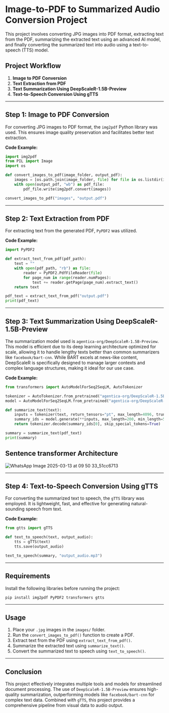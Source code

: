 # Image-to-PDF to Summarized Audio Conversion Project

This project involves converting JPG images into PDF format, extracting text from the PDF, summarizing the extracted text using an advanced AI model, and finally converting the summarized text into audio using a text-to-speech (TTS) model.

## Project Workflow
1. **Image to PDF Conversion**
2. **Text Extraction from PDF**
3. **Text Summarization Using DeepScaleR-1.5B-Preview**
4. **Text-to-Speech Conversion Using gTTS**

---

## Step 1: Image to PDF Conversion

For converting JPG images to PDF format, the `img2pdf` Python library was used. This ensures image quality preservation and facilitates better text extraction.

**Code Example:**
```python
import img2pdf
from PIL import Image
import os

def convert_images_to_pdf(image_folder, output_pdf):
    images = [os.path.join(image_folder, file) for file in os.listdir(image_folder) if file.endswith(".jpg")]
    with open(output_pdf, "wb") as pdf_file:
        pdf_file.write(img2pdf.convert(images))

convert_images_to_pdf("images", "output.pdf")
```

---

## Step 2: Text Extraction from PDF

For extracting text from the generated PDF, `PyPDF2` was utilized.

**Code Example:**
```python
import PyPDF2

def extract_text_from_pdf(pdf_path):
    text = ""
    with open(pdf_path, "rb") as file:
        reader = PyPDF2.PdfFileReader(file)
        for page_num in range(reader.numPages):
            text += reader.getPage(page_num).extract_text()
    return text

pdf_text = extract_text_from_pdf("output.pdf")
print(pdf_text)
```

---

## Step 3: Text Summarization Using DeepScaleR-1.5B-Preview

The summarization model used is `agentica-org/DeepScaleR-1.5B-Preview`. This model is efficient due to its deep learning architecture optimized for scale, allowing it to handle lengthy texts better than common summarizers like `facebook/bart-cnn`. While BART excels at news-like content, DeepScaleR is specifically designed to manage larger contexts and complex language structures, making it ideal for our use case.

**Code Example:**
```python
from transformers import AutoModelForSeq2SeqLM, AutoTokenizer

tokenizer = AutoTokenizer.from_pretrained("agentica-org/DeepScaleR-1.5B-Preview")
model = AutoModelForSeq2SeqLM.from_pretrained("agentica-org/DeepScaleR-1.5B-Preview")

def summarize_text(text):
    inputs = tokenizer(text, return_tensors="pt", max_length=4096, truncation=True)
    summary_ids = model.generate(**inputs, max_length=200, min_length=50, length_penalty=2.0)
    return tokenizer.decode(summary_ids[0], skip_special_tokens=True)

summary = summarize_text(pdf_text)
print(summary)
```

## **Sentence transformer Architecture**

![WhatsApp Image 2025-03-13 at 09 50 33_51cc6713](https://github.com/user-attachments/assets/ea96368c-ef88-4efa-96a8-1bb5d894957a)


---

## Step 4: Text-to-Speech Conversion Using gTTS

For converting the summarized text to speech, the `gTTS` library was employed. It is lightweight, fast, and effective for generating natural-sounding speech from text.

**Code Example:**
```python
from gtts import gTTS

def text_to_speech(text, output_audio):
    tts = gTTS(text)
    tts.save(output_audio)

text_to_speech(summary, "output_audio.mp3")
```

---

## Requirements
Install the following libraries before running the project:
```
pip install img2pdf PyPDF2 transformers gtts
```

---

## Usage
1. Place your `.jpg` images in the `images/` folder.
2. Run the `convert_images_to_pdf()` function to create a PDF.
3. Extract text from the PDF using `extract_text_from_pdf()`.
4. Summarize the extracted text using `summarize_text()`.
5. Convert the summarized text to speech using `text_to_speech()`.

---

## Conclusion
This project effectively integrates multiple tools and models for streamlined document processing. The use of `DeepScaleR-1.5B-Preview` ensures high-quality summarization, outperforming models like `facebook/bart-cnn` for complex text data. Combined with `gTTS`, this project provides a comprehensive pipeline from visual data to audio output.

